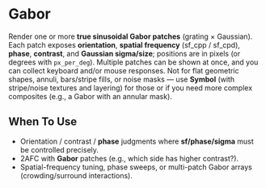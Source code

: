 # Gabor

Render one or more **true sinusoidal Gabor patches** (grating × Gaussian). Each patch exposes **orientation**, **spatial frequency** (sf_cpp / sf_cpd), **phase**, **contrast**, and **Gaussian sigma/size**; positions are in pixels (or degrees with `px_per_deg`). Multiple patches can be shown at once, and you can collect keyboard and/or mouse responses.
Not for flat geometric shapes, annuli, bars/stripe fills, or noise masks — use **Symbol** (with stripe/noise textures and layering) for those or if you need more complex composites (e.g., a Gabor with an annular mask).

## When To Use
- Orientation / contrast / **phase** judgments where **sf/phase/sigma** must be controlled precisely.
- 2AFC with **Gabor** patches (e.g., which side has higher contrast?).
- Spatial-frequency tuning, phase sweeps, or multi-patch Gabor arrays (crowding/surround interactions).
